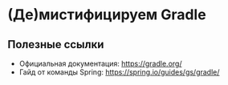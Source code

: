 # (Де)мистифицируем Gradle

## Полезные ссылки
* Официальная документация: https://gradle.org/
* Гайд от команды Spring: https://spring.io/guides/gs/gradle/